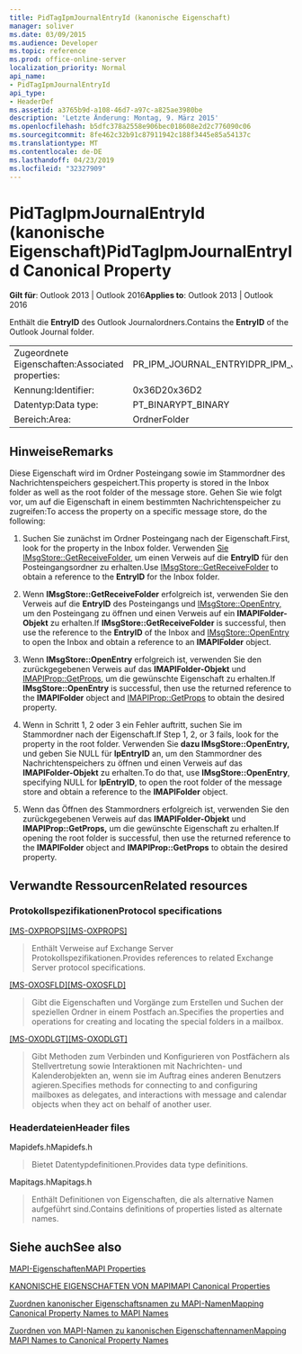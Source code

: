 ```yaml
---
title: PidTagIpmJournalEntryId (kanonische Eigenschaft)
manager: soliver
ms.date: 03/09/2015
ms.audience: Developer
ms.topic: reference
ms.prod: office-online-server
localization_priority: Normal
api_name:
- PidTagIpmJournalEntryId
api_type:
- HeaderDef
ms.assetid: a3765b9d-a108-46d7-a97c-a825ae3980be
description: 'Letzte Änderung: Montag, 9. März 2015'
ms.openlocfilehash: b5dfc378a2558e906bec018608e2d2c776090c06
ms.sourcegitcommit: 8fe462c32b91c87911942c188f3445e85a54137c
ms.translationtype: MT
ms.contentlocale: de-DE
ms.lasthandoff: 04/23/2019
ms.locfileid: "32327909"
---
```

# <a name="pidtagipmjournalentryid-canonical-property"></a><span data-ttu-id="3f7b5-103">PidTagIpmJournalEntryId (kanonische Eigenschaft)</span><span class="sxs-lookup"><span data-stu-id="3f7b5-103">PidTagIpmJournalEntryId Canonical Property</span></span>

  
  
<span data-ttu-id="3f7b5-104">**Gilt für**: Outlook 2013 | Outlook 2016</span><span class="sxs-lookup"><span data-stu-id="3f7b5-104">**Applies to**: Outlook 2013 | Outlook 2016</span></span> 
  
<span data-ttu-id="3f7b5-105">Enthält die **EntryID** des Outlook Journalordners.</span><span class="sxs-lookup"><span data-stu-id="3f7b5-105">Contains the **EntryID** of the Outlook Journal folder.</span></span> 
  
|||
|:-----|:-----|
|<span data-ttu-id="3f7b5-106">Zugeordnete Eigenschaften:</span><span class="sxs-lookup"><span data-stu-id="3f7b5-106">Associated properties:</span></span>  <br/> |<span data-ttu-id="3f7b5-107">PR_IPM_JOURNAL_ENTRYID</span><span class="sxs-lookup"><span data-stu-id="3f7b5-107">PR_IPM_JOURNAL_ENTRYID</span></span>  <br/> |
|<span data-ttu-id="3f7b5-108">Kennung:</span><span class="sxs-lookup"><span data-stu-id="3f7b5-108">Identifier:</span></span>  <br/> |<span data-ttu-id="3f7b5-109">0x36D2</span><span class="sxs-lookup"><span data-stu-id="3f7b5-109">0x36D2</span></span>  <br/> |
|<span data-ttu-id="3f7b5-110">Datentyp:</span><span class="sxs-lookup"><span data-stu-id="3f7b5-110">Data type:</span></span>  <br/> |<span data-ttu-id="3f7b5-111">PT_BINARY</span><span class="sxs-lookup"><span data-stu-id="3f7b5-111">PT_BINARY</span></span>  <br/> |
|<span data-ttu-id="3f7b5-112">Bereich:</span><span class="sxs-lookup"><span data-stu-id="3f7b5-112">Area:</span></span>  <br/> |<span data-ttu-id="3f7b5-113">Ordner</span><span class="sxs-lookup"><span data-stu-id="3f7b5-113">Folder</span></span>  <br/> |
   
## <a name="remarks"></a><span data-ttu-id="3f7b5-114">Hinweise</span><span class="sxs-lookup"><span data-stu-id="3f7b5-114">Remarks</span></span>

<span data-ttu-id="3f7b5-115">Diese Eigenschaft wird im Ordner Posteingang sowie im Stammordner des Nachrichtenspeichers gespeichert.</span><span class="sxs-lookup"><span data-stu-id="3f7b5-115">This property is stored in the Inbox folder as well as the root folder of the message store.</span></span> <span data-ttu-id="3f7b5-116">Gehen Sie wie folgt vor, um auf die Eigenschaft in einem bestimmten Nachrichtenspeicher zu zugreifen:</span><span class="sxs-lookup"><span data-stu-id="3f7b5-116">To access the property on a specific message store, do the following:</span></span> 
  
1. <span data-ttu-id="3f7b5-117">Suchen Sie zunächst im Ordner Posteingang nach der Eigenschaft.</span><span class="sxs-lookup"><span data-stu-id="3f7b5-117">First, look for the property in the Inbox folder.</span></span> <span data-ttu-id="3f7b5-118">Verwenden [Sie IMsgStore::GetReceiveFolder,](imsgstore-getreceivefolder.md) um einen Verweis auf die **EntryID** für den Posteingangsordner zu erhalten.</span><span class="sxs-lookup"><span data-stu-id="3f7b5-118">Use [IMsgStore::GetReceiveFolder](imsgstore-getreceivefolder.md) to obtain a reference to the **EntryID** for the Inbox folder.</span></span> 
    
2. <span data-ttu-id="3f7b5-119">Wenn **IMsgStore::GetReceiveFolder** erfolgreich ist, verwenden Sie den Verweis auf die **EntryID** des Posteingangs und [IMsgStore::OpenEntry,](imsgstore-openentry.md) um den Posteingang zu öffnen und einen Verweis auf ein **IMAPIFolder-Objekt** zu erhalten.</span><span class="sxs-lookup"><span data-stu-id="3f7b5-119">If **IMsgStore::GetReceiveFolder** is successful, then use the reference to the **EntryID** of the Inbox and [IMsgStore::OpenEntry](imsgstore-openentry.md) to open the Inbox and obtain a reference to an **IMAPIFolder** object.</span></span> 
    
3. <span data-ttu-id="3f7b5-120">Wenn **IMsgStore::OpenEntry** erfolgreich ist, verwenden Sie den zurückgegebenen Verweis auf das **IMAPIFolder-Objekt** und [IMAPIProp::GetProps,](imapiprop-getprops.md) um die gewünschte Eigenschaft zu erhalten.</span><span class="sxs-lookup"><span data-stu-id="3f7b5-120">If **IMsgStore::OpenEntry** is successful, then use the returned reference to the **IMAPIFolder** object and [IMAPIProp::GetProps](imapiprop-getprops.md) to obtain the desired property.</span></span> 
    
4. <span data-ttu-id="3f7b5-121">Wenn in Schritt 1, 2 oder 3 ein Fehler auftritt, suchen Sie im Stammordner nach der Eigenschaft.</span><span class="sxs-lookup"><span data-stu-id="3f7b5-121">If Step 1, 2, or 3 fails, look for the property in the root folder.</span></span> <span data-ttu-id="3f7b5-122">Verwenden Sie **dazu IMsgStore::OpenEntry,** und geben Sie NULL für **lpEntryID** an, um den Stammordner des Nachrichtenspeichers zu öffnen und einen Verweis auf das **IMAPIFolder-Objekt** zu erhalten.</span><span class="sxs-lookup"><span data-stu-id="3f7b5-122">To do that, use **IMsgStore::OpenEntry**, specifying NULL for **lpEntryID**, to open the root folder of the message store and obtain a reference to the **IMAPIFolder** object.</span></span> 
    
5. <span data-ttu-id="3f7b5-123">Wenn das Öffnen des Stammordners erfolgreich ist, verwenden Sie den zurückgegebenen Verweis auf das **IMAPIFolder-Objekt** und **IMAPIProp::GetProps,** um die gewünschte Eigenschaft zu erhalten.</span><span class="sxs-lookup"><span data-stu-id="3f7b5-123">If opening the root folder is successful, then use the returned reference to the **IMAPIFolder** object and **IMAPIProp::GetProps** to obtain the desired property.</span></span> 
    
## <a name="related-resources"></a><span data-ttu-id="3f7b5-124">Verwandte Ressourcen</span><span class="sxs-lookup"><span data-stu-id="3f7b5-124">Related resources</span></span>

### <a name="protocol-specifications"></a><span data-ttu-id="3f7b5-125">Protokollspezifikationen</span><span class="sxs-lookup"><span data-stu-id="3f7b5-125">Protocol specifications</span></span>

<span data-ttu-id="3f7b5-126">[[MS-OXPROPS]](https://msdn.microsoft.com/library/f6ab1613-aefe-447d-a49c-18217230b148%28Office.15%29.aspx)</span><span class="sxs-lookup"><span data-stu-id="3f7b5-126">[[MS-OXPROPS]](https://msdn.microsoft.com/library/f6ab1613-aefe-447d-a49c-18217230b148%28Office.15%29.aspx)</span></span>
  
> <span data-ttu-id="3f7b5-127">Enthält Verweise auf Exchange Server Protokollspezifikationen.</span><span class="sxs-lookup"><span data-stu-id="3f7b5-127">Provides references to related Exchange Server protocol specifications.</span></span>
    
<span data-ttu-id="3f7b5-128">[[MS-OXOSFLD]](https://msdn.microsoft.com/library/a60e9c16-2ba8-424b-b60c-385a8a2837cb%28Office.15%29.aspx)</span><span class="sxs-lookup"><span data-stu-id="3f7b5-128">[[MS-OXOSFLD]](https://msdn.microsoft.com/library/a60e9c16-2ba8-424b-b60c-385a8a2837cb%28Office.15%29.aspx)</span></span>
  
> <span data-ttu-id="3f7b5-129">Gibt die Eigenschaften und Vorgänge zum Erstellen und Suchen der speziellen Ordner in einem Postfach an.</span><span class="sxs-lookup"><span data-stu-id="3f7b5-129">Specifies the properties and operations for creating and locating the special folders in a mailbox.</span></span>
    
<span data-ttu-id="3f7b5-130">[[MS-OXODLGT]](https://msdn.microsoft.com/library/01a89b11-9c43-4c40-b147-8f6a1ef5a44f%28Office.15%29.aspx)</span><span class="sxs-lookup"><span data-stu-id="3f7b5-130">[[MS-OXODLGT]](https://msdn.microsoft.com/library/01a89b11-9c43-4c40-b147-8f6a1ef5a44f%28Office.15%29.aspx)</span></span>
  
> <span data-ttu-id="3f7b5-131">Gibt Methoden zum Verbinden und Konfigurieren von Postfächern als Stellvertretung sowie Interaktionen mit Nachrichten- und Kalenderobjekten an, wenn sie im Auftrag eines anderen Benutzers agieren.</span><span class="sxs-lookup"><span data-stu-id="3f7b5-131">Specifies methods for connecting to and configuring mailboxes as delegates, and interactions with message and calendar objects when they act on behalf of another user.</span></span>
    
### <a name="header-files"></a><span data-ttu-id="3f7b5-132">Headerdateien</span><span class="sxs-lookup"><span data-stu-id="3f7b5-132">Header files</span></span>

<span data-ttu-id="3f7b5-133">Mapidefs.h</span><span class="sxs-lookup"><span data-stu-id="3f7b5-133">Mapidefs.h</span></span>
  
> <span data-ttu-id="3f7b5-134">Bietet Datentypdefinitionen.</span><span class="sxs-lookup"><span data-stu-id="3f7b5-134">Provides data type definitions.</span></span>
    
<span data-ttu-id="3f7b5-135">Mapitags.h</span><span class="sxs-lookup"><span data-stu-id="3f7b5-135">Mapitags.h</span></span>
  
> <span data-ttu-id="3f7b5-136">Enthält Definitionen von Eigenschaften, die als alternative Namen aufgeführt sind.</span><span class="sxs-lookup"><span data-stu-id="3f7b5-136">Contains definitions of properties listed as alternate names.</span></span>
    
## <a name="see-also"></a><span data-ttu-id="3f7b5-137">Siehe auch</span><span class="sxs-lookup"><span data-stu-id="3f7b5-137">See also</span></span>



[<span data-ttu-id="3f7b5-138">MAPI-Eigenschaften</span><span class="sxs-lookup"><span data-stu-id="3f7b5-138">MAPI Properties</span></span>](mapi-properties.md)
  
[<span data-ttu-id="3f7b5-139">KANONISCHE EIGENSCHAFTEN VON MAPI</span><span class="sxs-lookup"><span data-stu-id="3f7b5-139">MAPI Canonical Properties</span></span>](mapi-canonical-properties.md)
  
[<span data-ttu-id="3f7b5-140">Zuordnen kanonischer Eigenschaftsnamen zu MAPI-Namen</span><span class="sxs-lookup"><span data-stu-id="3f7b5-140">Mapping Canonical Property Names to MAPI Names</span></span>](mapping-canonical-property-names-to-mapi-names.md)
  
[<span data-ttu-id="3f7b5-141">Zuordnen von MAPI-Namen zu kanonischen Eigenschaftennamen</span><span class="sxs-lookup"><span data-stu-id="3f7b5-141">Mapping MAPI Names to Canonical Property Names</span></span>](mapping-mapi-names-to-canonical-property-names.md)

